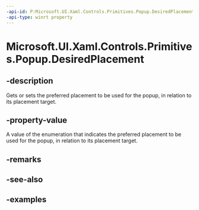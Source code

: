 ```yaml
---
-api-id: P:Microsoft.UI.Xaml.Controls.Primitives.Popup.DesiredPlacement
-api-type: winrt property
---
```


# Microsoft.UI.Xaml.Controls.Primitives.Popup.DesiredPlacement

<!--
public Microsoft.UI.Xaml.Controls.Primitives.PopupPlacementMode DesiredPlacement { get; set; }
-->


## -description

Gets or sets the preferred placement to be used for the popup, in relation to its placement target.

## -property-value

A value of the enumeration that indicates the preferred placement to be used for the popup, in relation to its placement target.

## -remarks

## -see-also

## -examples


